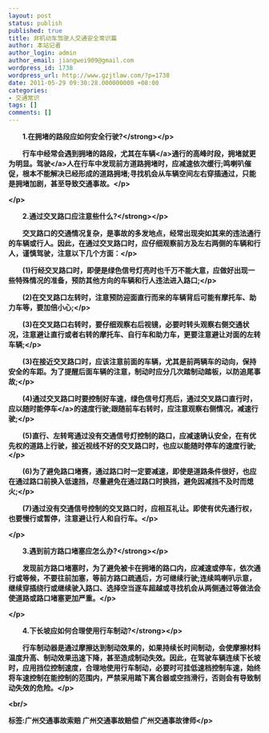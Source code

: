 ```yaml
---
layout: post
status: publish
published: true
title: 非机动车驾驶人交通安全常识篇
author: 本站记者
author_login: admin
author_email: jiangwei909@gmail.com
wordpress_id: 1738
wordpress_url: http://www.gzjtlaw.com/?p=1738
date: 2011-05-29 09:30:28.000000000 +08:00
categories:
- 交通常识
tags: []
comments: []
---
```

<p><p>　<strong>　1.在拥堵的路段应如何安全行驶?<&#47;strong><&#47;p><p>　　行车中经常会遇到拥堵的路段，尤其在<a>车辆<&#47;a>通行的高峰时段，拥堵就更为明显。<a>驾驶<&#47;a>人在行车中发现前方道路拥堵时，应减速依次缓行;鸣喇叭催促，根本不能解决已经形成的道路拥堵;寻找机会从车辆空间左右穿插通过，只能是拥堵加剧，甚至导致交通事故。<&#47;p><p><&#47;p><p><strong>　　2.通过交叉路口应注意些什么?<&#47;strong><&#47;p><p>　　交叉路口的交通情况复杂，是事故的多发地点，经常出现突如其来的违法通行的车辆或行人。因此，在通过交叉路口时，应仔细观察前方及左右两侧的车辆和行人，谨慎驾驶，注意以下几个方面：<&#47;p><p>　　(1)行经交叉路口时，即便是绿色信号灯亮时也千万不能大意，应做好出现一些特殊情况的准备，预防其他方向的车辆和行人违法进入路口;<&#47;p><p>　　(2)在交叉路口左转时，注意预防迎面直行而来的车辆背后可能有摩托车、助力车等，要加倍小心;<&#47;p><p>　　(3)在交叉路口右转时，要仔细观察右后视镜，必要时转头观察右侧交通状况，注意避让直行或者右转的摩托车、自行车和助力车，更要注意避让对面的左转车辆;<&#47;p><p>　　(3)在接近交叉路口时，应该注意前面的车辆，尤其是前两辆车的动向，保持安全的车距。为了提醒后面车辆的注意，制动时应分几次踏制动踏板，以防追尾事故;<&#47;p><p>　　(4)通过交叉路口时要控制好车速，绿色信号灯亮后，通过交叉路口直行时，应以随时能<a>停车<&#47;a>的速度行驶;跟随前车右转时，应注意观察右侧情况，减速行驶;<&#47;p><p>　　(5)直行、左转弯通过没有交通信号灯控制的路口，应减速确认安全，在有优先权的道路上行驶，接近视线不好的交叉路口时，也应以能随时停车的速度行驶;<&#47;p><p>　　(6)为了避免路口堵赛，通过路口时一定要减速，即使是道路条件很好，也应在通过路口前换入低速挡，尽量避免在通过路口时换挡，避免因减挡不及时而熄火;<&#47;p><p>　　(7)通过没有交通信号控制的交叉路口时，应相互礼让。即使有优先通行权，也要慢行或暂停，注意避让行人和自行车。<&#47;p><p><&#47;p><p>　<strong>　3.遇到前方路口堵塞应怎么办?<&#47;strong><&#47;p><p>　　发现前方路口堵塞时，为了避免被卡在拥堵的路口内，应减速或停车，依次通行或等候，不要往前加塞，等前方路口疏通后，方可继续行驶;连续鸣喇叭示意，继续穿插绕行或继续驶入路口、选择空当逐车超越或寻找机会从两侧通过等做法会使道路或路口堵塞更加严重。<&#47;p><p><&#47;p><p>　　<strong>4.下长坡应如何合理使用行车制动?<&#47;strong><&#47;p><p>　　行车制动器是通过摩擦达到制动效果的，如果持续长时间制动，会使摩擦材料温度升高、制动效果迅速下降，甚至造成制动失效。因此，在驾驶车辆连续下长坡时，应用挡位控制速度，合理地使用行车制动，必要时可挂低速档控制车速，始终将车速控制在能控制的范围内，严禁采用踏下离合器或空挡滑行，否则会有导致制动失效的危险。<&#47;p><br&#47;><p>标签:广州交通事故索赔 广州交通事故赔偿 广州交通事故律师<&#47;p>
